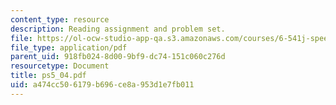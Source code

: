 ```yaml
---
content_type: resource
description: Reading assignment and problem set.
file: https://ol-ocw-studio-app-qa.s3.amazonaws.com/courses/6-541j-speech-communication-spring-2004/a474cc506179b696ce8a953d1e7fb011_ps5_04.pdf
file_type: application/pdf
parent_uid: 918fb024-8d00-9bf9-dc74-151c060c276d
resourcetype: Document
title: ps5_04.pdf
uid: a474cc50-6179-b696-ce8a-953d1e7fb011
---
```

